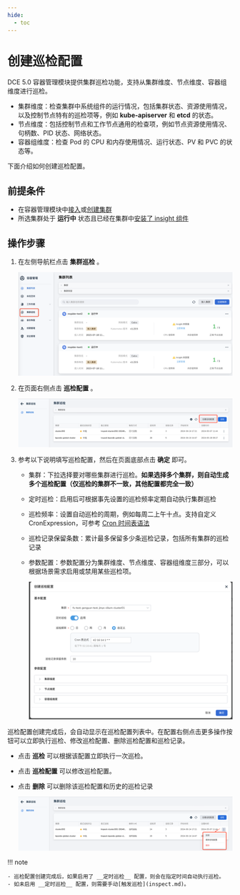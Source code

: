 ```yaml
---
hide:
  - toc
---
```


# 创建巡检配置

DCE 5.0 容器管理模块提供集群巡检功能，支持从集群维度、节点维度、容器组维度进行巡检。

- 集群维度：检查集群中系统组件的运行情况，包括集群状态、资源使用情况，以及控制节点特有的巡检项等，例如 __kube-apiserver__ 和 __etcd__ 的状态。
- 节点维度：包括控制节点和工作节点通用的检查项，例如节点资源使用情况、句柄数、PID 状态、网络状态。
- 容器组维度：检查 Pod 的 CPU 和内存使用情况、运行状态、PV 和 PVC 的状态等。

下面介绍如何创建巡检配置。

## 前提条件

- 在容器管理模块中[接入](../clusters/integrate-cluster.md)或[创建集群](../clusters/create-cluster.md)
- 所选集群处于 __运行中__ 状态且已经在集群中[安装了 insight 组件](../../../insight/quickstart/install/install-agent.md)

## 操作步骤

1. 在左侧导航栏点击 __集群巡检__ 。

    ![nav](../../../images/inspect01.png)

2. 在页面右侧点击 __巡检配置__ 。

    ![create](../images/inspection-home.png)

3. 参考以下说明填写巡检配置，然后在页面底部点击 __确定__ 即可。

    - 集群：下拉选择要对哪些集群进行巡检。**如果选择多个集群，则自动生成多个巡检配置（仅巡检的集群不一致，其他配置都完全一致）**
    - 定时巡检：启用后可根据事先设置的巡检频率定期自动执行集群巡检
    - 巡检频率：设置自动巡检的周期，例如每周二上午十点。支持自定义 CronExpression，可参考 [Cron 时间表语法](https://kubernetes.io/zh-cn/docs/concepts/workloads/controllers/cron-jobs/#cron-schedule-syntax)
    - 巡检记录保留条数：累计最多保留多少条巡检记录，包括所有集群的巡检记录
    - 参数配置：参数配置分为集群维度、节点维度、容器组维度三部分，可以根据场景需求启用或禁用某些巡检项。

        ![basic](../../../images/inspect03.png)

巡检配置创建完成后，会自动显示在巡检配置列表中。在配置右侧点击更多操作按钮可以立即执行巡检、修改巡检配置、删除巡检配置和巡检记录。

- 点击 __巡检__ 可以根据该配置立即执行一次巡检。
- 点击 __巡检配置__ 可以修改巡检配置。
- 点击 __删除__ 可以删除该巡检配置和历史的巡检记录

    ![basic](../images/inspection-list-more.png)

!!! note

    - 巡检配置创建完成后，如果启用了 __定时巡检__ 配置，则会在指定时间自动执行巡检。
    - 如未启用 __定时巡检__ 配置，则需要手动[触发巡检](inspect.md)。
